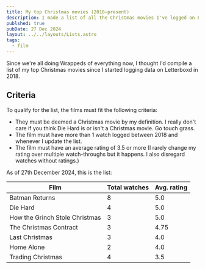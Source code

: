 ```yaml
---
title: My top Christmas movies (2018–present)
description: I made a list of all the Christmas movies I've logged on Letterboxd since 2018 with a rating over 3.0 and more than 2 watch throughs
publshed: true
pubDate: 27 Dec 2024
layout: ../../layouts/Lists.astro
tags:
  - film
---
```

Since we're all doing Wrappeds of everything now, I thought I'd compile a list of my top Christmas movies since I started logging data on Letterboxd in 2018.
## Criteria
To qualify for the list, the films must fit the following criteria:
* They must be deemed a Christmas movie by my definition. I really don't care if you think Die Hard is or isn't a Christmas movie. Go touch grass.
* The film must have more than 1 watch logged between 2018 and whenever I update the list.
* The film must have an average rating of 3.5 or more (I rarely change my rating over multiple watch-throughs but it happens. I also disregard watches without ratings.)

As of 27th December 2024, this is the list:

| Film                           | Total watches | Avg. rating |
| ------------------------------ | ------------- | ----------- |
| Batman Returns                 | 8             | 5.0         |
| Die Hard                       | 4             | 5.0         |
| How the Grinch Stole Christmas | 3             | 5.0         |
| The Christmas Contract         | 3             | 4.75        |
| Last Christmas                 | 3             | 4.0         |
| Home Alone                     | 2             | 4.0         |
| Trading Christmas              | 4             | 3.5         |
